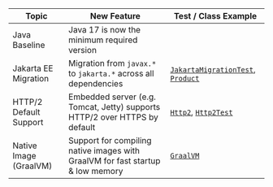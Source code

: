 | Topic                    | New Feature                                                                    | Test / Class Example                                                                                                                                                                              |
|--------------------------|--------------------------------------------------------------------------------|---------------------------------------------------------------------------------------------------------------------------------------------------------------------------------------------------|
| Java Baseline            | Java 17 is now the minimum required version                                    |                                                                                                                                                                                                   |
| Jakarta EE Migration     | Migration from `javax.*` to `jakarta.*` across all dependencies                | [`JakartaMigrationTest`](./src/test/java/io/meurant/spring/boot30/features/jakarta/JakartaMigrationTest.java), [`Product`](./src/main/java/io/bmeurant/spring/boot30/features/model/Product.java) |
| HTTP/2 Default Support   | Embedded server (e.g. Tomcat, Jetty) supports HTTP/2 over HTTPS by default     | [`Http2`](./Http2.md), [`Http2Test`](./src/test/java/io/meurant/spring/boot30/features/http2/Http2Test.java)                                                                                      |
| Native Image (GraalVM)   | Support for compiling native images with GraalVM for fast startup & low memory | [`GraalVM`](./GraalVM.md)                                                                                                                                                                         |
